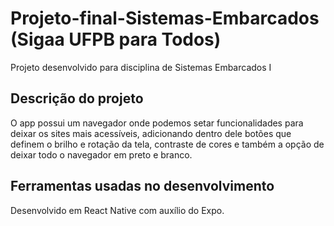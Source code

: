 # Projeto-final-Sistemas-Embarcados (Sigaa UFPB para Todos)
Projeto desenvolvido para disciplina de Sistemas Embarcados I

## Descrição do projeto
O app possui um navegador onde podemos setar funcionalidades para deixar os sites mais acessíveis, adicionando dentro dele botões que definem o brilho e rotação da tela, contraste de cores e também a opção de deixar todo o navegador em preto e branco.

## Ferramentas usadas no desenvolvimento
Desenvolvido em React Native com auxílio do Expo.
